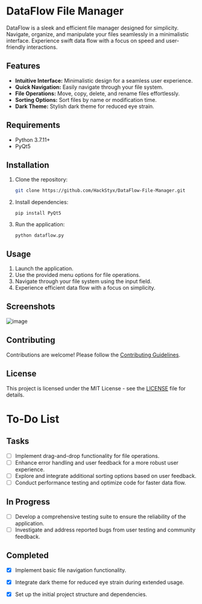 
# DataFlow File Manager

DataFlow is a sleek and efficient file manager designed for simplicity. Navigate, organize, and manipulate your files seamlessly in a minimalistic interface. Experience swift data flow with a focus on speed and user-friendly interactions.

## Features

- **Intuitive Interface:** Minimalistic design for a seamless user experience.
- **Quick Navigation:** Easily navigate through your file system.
- **File Operations:** Move, copy, delete, and rename files effortlessly.
- **Sorting Options:** Sort files by name or modification time.
- **Dark Theme:** Stylish dark theme for reduced eye strain.

## Requirements

- Python 3.7.11+
- PyQt5

## Installation

1. Clone the repository:

   ```bash
   git clone https://github.com/HackStyx/DataFlow-File-Manager.git
 2.  Install dependencies:
    

    
	    `pip install PyQt5` 
    
3.  Run the application:
    
   
    
    `python dataflow.py` 
    

## Usage

1.  Launch the application.
2.  Use the provided menu options for file operations.
3.  Navigate through your file system using the input field.
4.  Experience efficient data flow with a focus on simplicity.

## Screenshots
![image](https://github.com/HackStyx/DataFlow-File-Manager/assets/137396151/1cdb8030-c98f-4dc4-80f7-05d0900e6402)



## Contributing

Contributions are welcome! Please follow the [Contributing Guidelines](https://github.com/HackStyx/DataFlow-File-Manager/blob/main/CONTRIBUTING.md).

## License

This project is licensed under the MIT License - see the [LICENSE](https://github.com/HackStyx/DataFlow-File-Manager/blob/main/LICENSE) file for details.

# To-Do List

## Tasks

- [ ] Implement drag-and-drop functionality for file operations.
- [ ] Enhance error handling and user feedback for a more robust user experience.
- [ ] Explore and integrate additional sorting options based on user feedback.
- [ ] Conduct performance testing and optimize code for faster data flow.

## In Progress

- [ ] Develop a comprehensive testing suite to ensure the reliability of the application.
- [ ] Investigate and address reported bugs from user testing and community feedback.

## Completed

- [x] Implement basic file navigation functionality.
- [x] Integrate dark theme for reduced eye strain during extended usage.
- [x] Set up the initial project structure and dependencies.


